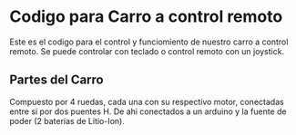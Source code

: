 # Codigo para Carro a control remoto

Este es el codigo para el control y funciomiento de nuestro carro a control remoto.
Se puede controlar con teclado o control remoto con un joystick.

## Partes del Carro

Compuesto por 4 ruedas, cada una con su respectivo motor, conectadas entre si por
dos puentes H. De ahi conectados a un arduino y la fuente de poder (2 baterias de Litio-Ion).
